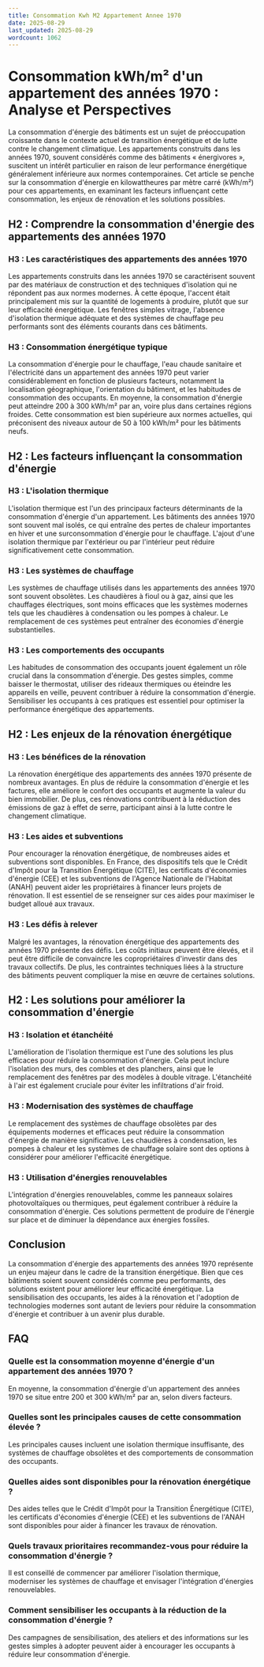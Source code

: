```yaml
---
title: Consommation Kwh M2 Appartement Annee 1970
date: 2025-08-29
last_updated: 2025-08-29
wordcount: 1062
---
```


# Consommation kWh/m² d'un appartement des années 1970 : Analyse et Perspectives

La consommation d'énergie des bâtiments est un sujet de préoccupation croissante dans le contexte actuel de transition énergétique et de lutte contre le changement climatique. Les appartements construits dans les années 1970, souvent considérés comme des bâtiments « énergivores », suscitent un intérêt particulier en raison de leur performance énergétique généralement inférieure aux normes contemporaines. Cet article se penche sur la consommation d'énergie en kilowattheures par mètre carré (kWh/m²) pour ces appartements, en examinant les facteurs influençant cette consommation, les enjeux de rénovation et les solutions possibles.

## H2 : Comprendre la consommation d'énergie des appartements des années 1970

### H3 : Les caractéristiques des appartements des années 1970

Les appartements construits dans les années 1970 se caractérisent souvent par des matériaux de construction et des techniques d'isolation qui ne répondent pas aux normes modernes. À cette époque, l'accent était principalement mis sur la quantité de logements à produire, plutôt que sur leur efficacité énergétique. Les fenêtres simples vitrage, l'absence d'isolation thermique adéquate et des systèmes de chauffage peu performants sont des éléments courants dans ces bâtiments.

### H3 : Consommation énergétique typique

La consommation d'énergie pour le chauffage, l'eau chaude sanitaire et l'électricité dans un appartement des années 1970 peut varier considérablement en fonction de plusieurs facteurs, notamment la localisation géographique, l'orientation du bâtiment, et les habitudes de consommation des occupants. En moyenne, la consommation d'énergie peut atteindre 200 à 300 kWh/m² par an, voire plus dans certaines régions froides. Cette consommation est bien supérieure aux normes actuelles, qui préconisent des niveaux autour de 50 à 100 kWh/m² pour les bâtiments neufs.

## H2 : Les facteurs influençant la consommation d'énergie

### H3 : L'isolation thermique

L'isolation thermique est l'un des principaux facteurs déterminants de la consommation d'énergie d'un appartement. Les bâtiments des années 1970 sont souvent mal isolés, ce qui entraîne des pertes de chaleur importantes en hiver et une surconsommation d'énergie pour le chauffage. L'ajout d'une isolation thermique par l'extérieur ou par l'intérieur peut réduire significativement cette consommation.

### H3 : Les systèmes de chauffage

Les systèmes de chauffage utilisés dans les appartements des années 1970 sont souvent obsolètes. Les chaudières à fioul ou à gaz, ainsi que les chauffages électriques, sont moins efficaces que les systèmes modernes tels que les chaudières à condensation ou les pompes à chaleur. Le remplacement de ces systèmes peut entraîner des économies d'énergie substantielles.

### H3 : Les comportements des occupants

Les habitudes de consommation des occupants jouent également un rôle crucial dans la consommation d'énergie. Des gestes simples, comme baisser le thermostat, utiliser des rideaux thermiques ou éteindre les appareils en veille, peuvent contribuer à réduire la consommation d'énergie. Sensibiliser les occupants à ces pratiques est essentiel pour optimiser la performance énergétique des appartements.

## H2 : Les enjeux de la rénovation énergétique

### H3 : Les bénéfices de la rénovation

La rénovation énergétique des appartements des années 1970 présente de nombreux avantages. En plus de réduire la consommation d'énergie et les factures, elle améliore le confort des occupants et augmente la valeur du bien immobilier. De plus, ces rénovations contribuent à la réduction des émissions de gaz à effet de serre, participant ainsi à la lutte contre le changement climatique.

### H3 : Les aides et subventions

Pour encourager la rénovation énergétique, de nombreuses aides et subventions sont disponibles. En France, des dispositifs tels que le Crédit d'Impôt pour la Transition Énergétique (CITE), les certificats d'économies d'énergie (CEE) et les subventions de l'Agence Nationale de l'Habitat (ANAH) peuvent aider les propriétaires à financer leurs projets de rénovation. Il est essentiel de se renseigner sur ces aides pour maximiser le budget alloué aux travaux.

### H3 : Les défis à relever

Malgré les avantages, la rénovation énergétique des appartements des années 1970 présente des défis. Les coûts initiaux peuvent être élevés, et il peut être difficile de convaincre les copropriétaires d'investir dans des travaux collectifs. De plus, les contraintes techniques liées à la structure des bâtiments peuvent compliquer la mise en œuvre de certaines solutions.

## H2 : Les solutions pour améliorer la consommation d'énergie

### H3 : Isolation et étanchéité

L'amélioration de l'isolation thermique est l'une des solutions les plus efficaces pour réduire la consommation d'énergie. Cela peut inclure l'isolation des murs, des combles et des planchers, ainsi que le remplacement des fenêtres par des modèles à double vitrage. L'étanchéité à l'air est également cruciale pour éviter les infiltrations d'air froid.

### H3 : Modernisation des systèmes de chauffage

Le remplacement des systèmes de chauffage obsolètes par des équipements modernes et efficaces peut réduire la consommation d'énergie de manière significative. Les chaudières à condensation, les pompes à chaleur et les systèmes de chauffage solaire sont des options à considérer pour améliorer l'efficacité énergétique.

### H3 : Utilisation d'énergies renouvelables

L'intégration d'énergies renouvelables, comme les panneaux solaires photovoltaïques ou thermiques, peut également contribuer à réduire la consommation d'énergie. Ces solutions permettent de produire de l'énergie sur place et de diminuer la dépendance aux énergies fossiles.

## Conclusion

La consommation d'énergie des appartements des années 1970 représente un enjeu majeur dans le cadre de la transition énergétique. Bien que ces bâtiments soient souvent considérés comme peu performants, des solutions existent pour améliorer leur efficacité énergétique. La sensibilisation des occupants, les aides à la rénovation et l'adoption de technologies modernes sont autant de leviers pour réduire la consommation d'énergie et contribuer à un avenir plus durable.

## FAQ

### Quelle est la consommation moyenne d'énergie d'un appartement des années 1970 ?

En moyenne, la consommation d'énergie d'un appartement des années 1970 se situe entre 200 et 300 kWh/m² par an, selon divers facteurs.

### Quelles sont les principales causes de cette consommation élevée ?

Les principales causes incluent une isolation thermique insuffisante, des systèmes de chauffage obsolètes et des comportements de consommation des occupants.

### Quelles aides sont disponibles pour la rénovation énergétique ?

Des aides telles que le Crédit d'Impôt pour la Transition Énergétique (CITE), les certificats d'économies d'énergie (CEE) et les subventions de l'ANAH sont disponibles pour aider à financer les travaux de rénovation.

### Quels travaux prioritaires recommandez-vous pour réduire la consommation d'énergie ?

Il est conseillé de commencer par améliorer l'isolation thermique, moderniser les systèmes de chauffage et envisager l'intégration d'énergies renouvelables.

### Comment sensibiliser les occupants à la réduction de la consommation d'énergie ?

Des campagnes de sensibilisation, des ateliers et des informations sur les gestes simples à adopter peuvent aider à encourager les occupants à réduire leur consommation d'énergie.